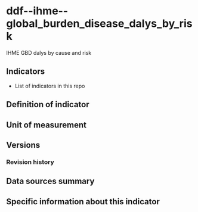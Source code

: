 # ddf--ihme--global_burden_disease_dalys_by_risk

IHME GBD dalys by cause and risk

## Indicators

- List of indicators in this repo

## Definition of indicator


## Unit of measurement


## Versions


### Revision history


## Data sources summary


## Specific information about this indicator

